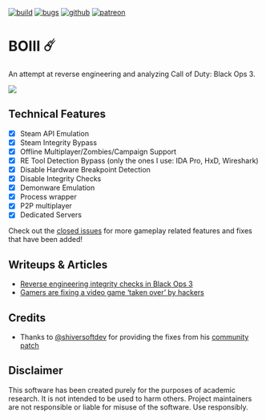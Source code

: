 [![build](https://img.shields.io/github/actions/workflow/status/momo5502/boiii/build.yml?branch=main&label=Build&logo=github)](https://github.com/momo5502/boiii/actions)
[![bugs](https://img.shields.io/github/issues/momo5502/boiii/bug?label=Bugs)](https://github.com/momo5502/boiii/issues?q=is%3Aissue+is%3Aopen+label%3Abug)
[![github](https://img.shields.io/badge/GitHub-support-c96198.svg?logo=github)](https://github.com/sponsors/momo5502)
[![patreon](https://img.shields.io/badge/Patreon-support-red.svg?logo=patreon)](https://www.patreon.com/xlabsproject)


# BOIII ☄️

An attempt at reverse engineering and analyzing Call of Duty: Black Ops 3.

<img src="https://encrypted-tbn0.gstatic.com/images?q=tbn:ANd9GcQeSXYzQITJrcjiifN1nqX1fsVE7VwLZ3vl2g&usqp=CAU">

## Technical Features

- [x] Steam API Emulation
- [x] Steam Integrity Bypass
- [x] Offline Multiplayer/Zombies/Campaign Support
- [x] RE Tool Detection Bypass (only the ones I use: IDA Pro, HxD, Wireshark)
- [x] Disable Hardware Breakpoint Detection
- [x] Disable Integrity Checks
- [x] Demonware Emulation
- [x] Process wrapper
- [x] P2P multiplayer
- [x] Dedicated Servers

Check out the <a href="https://github.com/momo5502/boiii/issues?q=is%3Aissue+is%3Aclosed+reason%3Acompleted">closed issues</a> for more gameplay related features and fixes that have been added!

## Writeups & Articles

- <a href="https://momo5502.com/posts/2022-11-17-reverse-engineering-integrity-checks-in-black-ops-3/">Reverse engineering integrity checks in Black Ops 3</a>
- <a href="https://techcrunch.com/2023/02/28/gamers-are-fixing-a-video-game-taken-over-by-hackers/">Gamers are fixing a video game ‘taken over’ by hackers</a>

## Credits

- Thanks to <a href="https://github.com/shiversoftdev">@shiversoftdev</a> for providing the fixes from his <a href="https://github.com/shiversoftdev/t7patch">community patch</a>

## Disclaimer

This software has been created purely for the purposes of
academic research. It is not intended to be used to harm
others. Project maintainers are not responsible or
liable for misuse of the software. Use responsibly.
